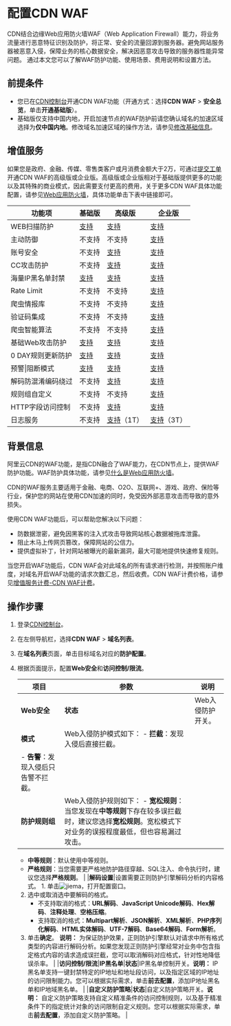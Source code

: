 # 配置CDN WAF

CDN结合边缘Web应用防火墙WAF（Web Application Firewall）能力，将业务流量进行恶意特征识别及防护，将正常、安全的流量回源到服务器。避免网站服务器被恶意入侵，保障业务的核心数据安全，解决因恶意攻击导致的服务器性能异常问题。 通过本文您可以了解WAF防护功能、使用场景、费用说明和设置方法。

## 前提条件

-   您已在[CDN控制台](https://cdn.console.aliyun.com)开通CDN WAF功能（开通方式：选择**CDN WAF** \> **安全总览**，单击**开通基础版**）。
-   基础版仅支持中国内地，开启加速节点的WAF防护前请您确认域名的加速区域选择为**仅中国内地**。修改域名加速区域的操作方法，请参见[修改基础信息](/cn.zh-CN/域名管理/基本配置/修改基础信息.md)。

## 增值服务

如果您是政府、金融、传媒、零售类客户或月消费金额大于2万，可通过[提交工单](https://selfservice.console.aliyun.com/ticket/createIndex)开通CDN WAF的高级版或企业版。高级版或企业版相对于基础版提供更多的功能以及其特殊的商业模式，因此需要支付更高的费用，关于更多CDN WAF具体功能配置，请参见[Web应用防火墙](https://help.aliyun.com/product/28515.html?spm=a2c4g.11174283.6.69.1b097035Dyzr9S)，具体功能单击下表中链接即可。

|功能项|基础版|高级版|企业版|
|---|---|---|---|
|WEB扫描防护|[支持](https://help.aliyun.com/document_detail/147717.html)|[支持](https://help.aliyun.com/document_detail/147717.html)|[支持](https://help.aliyun.com/document_detail/147717.html)|
|主动防御|不支持|不支持|[支持](https://help.aliyun.com/document_detail/147941.html)|
|账号安全|不支持|[支持](https://help.aliyun.com/document_detail/147940.html)|[支持](https://help.aliyun.com/document_detail/147940.html)|
|CC攻击防护|不支持|[支持](https://help.aliyun.com/document_detail/147594.html)|[支持](https://help.aliyun.com/document_detail/147594.html)|
|海量IP黑名单封禁|[支持](https://help.aliyun.com/document_detail/147687.html)|[支持](https://help.aliyun.com/document_detail/147687.html)|[支持](https://help.aliyun.com/document_detail/147687.html)|
|Rate Limit|不支持|不支持|[支持](https://help.aliyun.com/document_detail/147937.html)|
|爬虫情报库|不支持|不支持|[支持](https://help.aliyun.com/document_detail/159911.html)|
|验证码集成|不支持|不支持|[支持](https://help.aliyun.com/document_detail/147937.html)|
|爬虫智能算法|不支持|不支持|[支持](https://help.aliyun.com/document_detail/159910.html)|
|基础Web攻击防护|[支持](https://help.aliyun.com/document_detail/147592.html)|[支持](https://help.aliyun.com/document_detail/147592.html)|[支持](https://help.aliyun.com/document_detail/147592.html)|
|0 DAY规则更新防护|[支持](https://help.aliyun.com/document_detail/147592.html)|[支持](https://help.aliyun.com/document_detail/147592.html)|[支持](https://help.aliyun.com/document_detail/147592.html)|
|预警\|阻断模式|[支持](https://help.aliyun.com/document_detail/147592.html)|[支持](https://help.aliyun.com/document_detail/147592.html)|[支持](https://help.aliyun.com/document_detail/147592.html)|
|解码防混淆编码绕过|不支持|[支持](https://help.aliyun.com/document_detail/147592.html)|[支持](https://help.aliyun.com/document_detail/147592.html)|
|规则组自定义|不支持|不支持|[支持](https://help.aliyun.com/document_detail/99477.html)|
|HTTP字段访问控制|不支持|[支持](https://help.aliyun.com/document_detail/42780.html)|[支持](https://help.aliyun.com/document_detail/42780.html)|
|日志服务|不支持|[支持](https://help.aliyun.com/document_detail/95078.html)（1T）|[支持](https://help.aliyun.com/document_detail/95078.html)（3T）|

## 背景信息

阿里云CDN的WAF功能，是指CDN融合了WAF能力，在CDN节点上，提供WAF防护功能。WAF防护具体功能，请参见[什么是Web应用防火墙](/cn.zh-CN/产品简介/什么是Web应用防火墙.md)。

CDN的WAF服务主要适用于金融、电商、O2O、互联网+、游戏、政府、保险等行业，保护您的网站在使用CDN加速的同时，免受因外部恶意攻击而导致的意外损失。

使用CDN WAF功能后，可以帮助您解决以下问题：

-   防数据泄密，避免因黑客的注入式攻击导致网站核心数据被拖库泄露。
-   阻止木马上传网页篡改，保障网站的公信力。
-   提供虚拟补丁，针对网站被曝光的最新漏洞，最大可能地提供快速修复规则。

当您开启WAF功能后，CDN WAF会对此域名的所有请求进行检测，并按照账户维度，对域名开启WAF功能的请求次数汇总，然后收费。CDN WAF计费价格，请参见[增值服务计费-CDN WAF计费](https://www.aliyun.com/price/product?spm=a2c4g.11186623.2.10.1b444ee22Dxy8y#/cdn/detail)。

## 操作步骤

1.  登录[CDN控制台](https://cdn.console.aliyun.com)。

2.  在左侧导航栏，选择**CDN WAF** \> **域名列表**。

3.  在**域名列表**页面，单击目标域名对应的**防护配置**。

4.  根据页面提示，配置**Web安全**和**访问控制/限流**。

    |项目|参数|说明|
    |--|--|--|
    |**Web安全**|**状态**|Web入侵防护开关。|
    |**模式**|Web入侵防护模式如下：    -   **拦截**：发现入侵后直接拦截。
    -   **告警**：发现入侵后只告警不拦截。 |
    |**防护规则组**|Web入侵防护规则如下：    -   **宽松规则**：当您发现在**中等规则**下存在较多误拦截时，建议您选择**宽松规则**。宽松模式下对业务的误报程度最低，但也容易漏过攻击。
    -   **中等规则**：默认使用中等规则。
    -   **严格规则**：当您需要更严格地防护路径穿越、SQL注入、命令执行时，建议您选择**严格规则**。 |
    |**解码设置**|设置需要正则防护引擎解码分析的内容格式。    1.  单击![jiema](https://static-aliyun-doc.oss-accelerate.aliyuncs.com/assets/img/zh-CN/3506924061/p178440.png)，打开配置窗口。
    2.  选中或取消选中要解码的格式。
        -   不支持取消的格式：**URL解码**、**JavaScript Unicode解码**、**Hex解码**、**注释处理**、**空格压缩**。
        -   支持取消的格式：**Multipart解析**、**JSON解析**、**XML解析**、**PHP序列化解码**、**HTML实体解码**、**UTF-7解码**、**Base64解码**、**Form解析**。
    3.  单击**确定**。
**说明：** 为保证防护效果，正则防护引擎默认对请求中所有格式类型的内容进行解码分析。如果您发现正则防护引擎经常对业务中包含指定格式内容的请求造成误拦截，您可以取消解码对应格式，针对性地降低误杀率。 |
    |**访问控制/限流**|**IP黑名单**|**状态**|IP黑名单控制开关。**说明：** IP黑名单支持一键封禁特定的IP地址和地址段访问，以及指定区域的IP地址的访问限制能力。您可以根据实际需求，单击**前去配置**，添加IP地址黑名单和IP地域黑名单。 |
    |**自定义防护策略**|**状态**|自定义防护策略开关。**说明：** 自定义防护策略支持自定义精准条件的访问控制规则，以及基于精准条件下的指定统计对象的访问限制自定义规则。您可以根据实际需求，单击**前去配置**，添加自定义防护策略。 |


